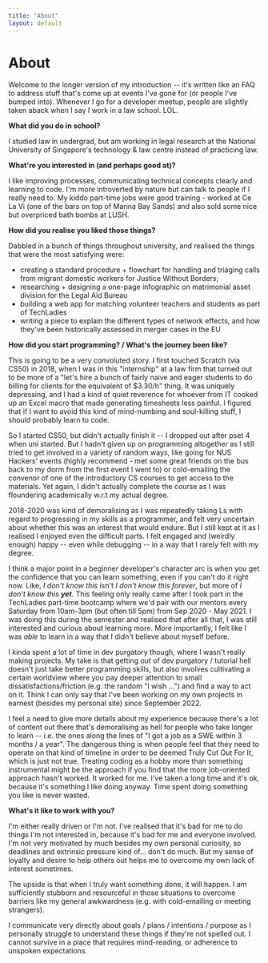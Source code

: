 ```yaml
---
title: "About"
layout: default
---
```

<h1 class="content-listing-header sans">About</h1>

Welcome to the longer version of my introduction -- it's written like an FAQ to address stuff that's come up at events I've gone for (or people I've bumped into). Whenever I go for a developer meetup, people are slightly taken aback when I say I work in a law school. LOL.

**What did you do in school?**

I studied law in undergrad, but am working in legal research at the National University of Singapore's technology & law centre instead of practicing law. 

**What're you interested in (and perhaps good at)?**

I like improving processes, communicating technical concepts clearly and learning to code. I'm more introverted by nature but can talk to people if I really need to. My kiddo part-time jobs were good training - worked at Ce La Vi (one of the bars on top of Marina Bay Sands) and also sold some nice but overpriced bath bombs at LUSH.


**How did you realise you liked those things?**

Dabbled in a bunch of things throughout university, and realised the things that were the most satisfying were: 
- creating a standard procedure + flowchart for handling and triaging calls from migrant domestic workers for Justice Without Borders;
- researching + designing a one-page infographic on matrimonial asset division for the Legal Aid Bureau
- building a web app for matching volunteer teachers and students as part of TechLadies
- writing a piece to explain the different types of network effects, and how they've been historically assessed in merger cases in the EU

**How did you start programming? / What's the journey been like?**

This is going to be a very convoluted story. I first touched Scratch (via CS50) in 2018, when I was in this "internship" at a law firm that turned out to be more of a "let's hire a bunch of fairly naive and eager students to do billing for clients for the equivalent of $3.30/h" thing. It was uniquely depressing, and I had a kind of quiet reverence for whoever from IT cooked up an Excel macro that made generating timesheets less painful. I figured that if I want to avoid this kind of mind-numbing and soul-killing stuff, I should probably learn to code. 

So I started CS50, but didn't actually finish it -- I dropped out after pset 4 when uni started. But I hadn't given up on programming altogether as I still tried to get involved in a variety of random ways, like going for NUS Hackers' events (highly recommend - met some great friends on the bus back to my dorm from the first event I went to) or cold-emailing the convenor of one of the introductory CS courses to get access to the materials. Yet again, I didn't actually complete the course as I was floundering academically w.r.t my actual degree.

2018-2020 was kind of demoralising as I was repeatedly taking Ls with regard to progressing in my skills as a programmer, and felt very uncertain about whether this was an interest that would endure. But I still kept at it as I realised I enjoyed even the difficult parts. I felt engaged and (weirdly enough) happy -- even while debugging -- in a way that I rarely felt with my degree.

I think a major point in a beginner developer's character arc is when you get the confidence that you can learn something, even if you can't do it right now. Like, *I don't know this* isn't *I don't know this forever*, but more of *I don't know this **yet***. This feeling only really came after I took part in the TechLadies part-time bootcamp where we'd pair with our mentors every Saturday from 10am-3pm (but often till 5pm) from Sep 2020 - May 2021. I was doing this during the semester and realised that after all that, I was still interested and curious about learning more. More importantly, I felt like I was *able* to learn in a way that I didn't believe about myself before.

I kinda spent a lot of time in dev purgatory though, where I wasn't really making projects. My take is that getting out of dev purgatory / tutorial hell doesn't just take better programming skills, but also involves cultivating a certain worldview where you pay deeper attention to small dissatisfactions/friction (e.g. the random "I wish ...") and find a way to act on it. Think I can only say that I've been working on my own projects in earnest (besides my personal site) since September 2022.

I feel a need to give more details about my experience because there's a lot of content out there that's demoralising as hell for people who take longer to learn -- i.e. the ones along the lines of "I got a job as a SWE within 3 months / a year". The dangerous thing is when people feel that they need to operate on that kind of timeline in order to be deemed Truly Cut Out For It, which is just not true. Treating coding as a hobby more than something instrumental might be the approach if you find that the more job-oriented approach hasn't worked. It worked for me. I've taken a long time and it's ok, because it's something I like doing anyway. Time spent doing something you like is never wasted. 

**What's it like to work with you?**

I'm either really driven or I'm not. I've realised that it's bad for me to do things I'm not interested in, because it's bad for me and everyone involved. I'm not very motivated by much besides my own personal curiosity, so deadlines and extrinsic pressure kind of... don't do much. But my sense of loyalty and desire to help others out helps me to overcome my own lack of interest sometimes.

The upside is that when I truly want something done, it will happen. I am sufficiently stubborn and resourceful in those situations to overcome barriers like my general awkwardness (e.g. with cold-emailing or meeting strangers).

I communicate very directly about goals / plans / intentions / purpose as I personally struggle to understand these things if they're not spelled out. I cannot survive in a place that requires mind-reading, or adherence to unspoken expectations. 
